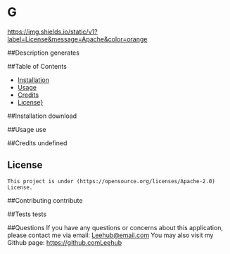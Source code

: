 # G

  https://img.shields.io/static/v1?label=License&message=Apache&color=orange

  ##Description
  generates

  ##Table of Contents
  * [Installation](#installation)
  * [Usage](#usage)
  * [Credits](#credits)
  * [License}](#license)
  
  ##Installation
  download

  ##Usage
  use

  ##Credits
  undefined

  ## License
    This project is under (https://opensource.org/licenses/Apache-2.0) License.
    

  ##Contributing
  contribute

  ##Tests
  tests

  ##Questions
  If you have any questions or concerns about this application, please contact me via email: <Leehub@email.com> You may also visit my Github page: https://github.comLeehub
